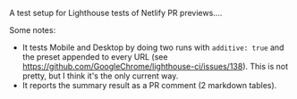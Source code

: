 

A test setup for Lighthouse tests of Netlify PR previews....

Some notes:

* It tests Mobile and Desktop by doing two runs with `additive: true` and the preset appended to every URL (see https://github.com/GoogleChrome/lighthouse-ci/issues/138). This is not pretty, but I think it's the only current way.
* It reports the summary result as a PR comment (2 markdown tables).